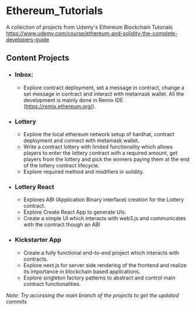 # Ethereum_Tutorials
A collection of projects from Udemy's Ethereum Blockchain Tutorials https://www.udemy.com/course/ethereum-and-solidity-the-complete-developers-guide

## Content Projects
- ### Inbox:
  - Explore contract deployment, set a message in contract, change a set message in contract and interact with metamask wallet. All the development is mainly done in Remix IDE (https://remix.ethereum.org/).

- ### Lottery
  - Explore the local ethereum network setup of hardhat, contract deployment and connect with metamask wallet.
  - Write a contract lottery with limited functionality which allows players to enter the lottery contract with a required amount, get players from the lottery and pick the winners paying them at the end of the lottery contract lifecycle.
  - Explore required method and modifiers in solidity.

- ### Lottery React
  - Explores ABI (Application Binary interface) creation for the Lottery contract.
  - Explore Create React App to generate UIs.
  - Create a simple UI which interacts with web3.js and communicates with the contract though an ABI
 
- ### Kickstarter App
  - Create a fully functional end-to-end project which interacts with contracts.
  - Explore next.js for server side rendering of the frontend and realize its importance in blockchain based applications.
  - Explore singleton factory patterns to abstract and control main contract functionalities.
 
_Note: Try accessing the main branch of the projects to get the updated commits_

